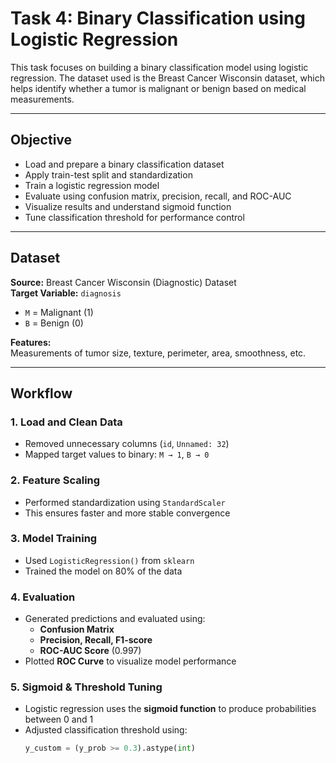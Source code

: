 # Task 4: Binary Classification using Logistic Regression

This task focuses on building a binary classification model using logistic regression. The dataset used is the Breast Cancer Wisconsin dataset, which helps identify whether a tumor is malignant or benign based on medical measurements.

---

## Objective

- Load and prepare a binary classification dataset
- Apply train-test split and standardization
- Train a logistic regression model
- Evaluate using confusion matrix, precision, recall, and ROC-AUC
- Visualize results and understand sigmoid function
- Tune classification threshold for performance control

---

## Dataset

**Source:** Breast Cancer Wisconsin (Diagnostic) Dataset  
**Target Variable:** `diagnosis`  
- `M` = Malignant (1)  
- `B` = Benign (0)

**Features:**  
Measurements of tumor size, texture, perimeter, area, smoothness, etc.

---

## Workflow

### 1. Load and Clean Data
- Removed unnecessary columns (`id`, `Unnamed: 32`)
- Mapped target values to binary: `M → 1`, `B → 0`

### 2. Feature Scaling
- Performed standardization using `StandardScaler`
- This ensures faster and more stable convergence

### 3. Model Training
- Used `LogisticRegression()` from `sklearn`
- Trained the model on 80% of the data

### 4. Evaluation
- Generated predictions and evaluated using:
  - **Confusion Matrix**
  - **Precision, Recall, F1-score**
  - **ROC-AUC Score** (0.997)
- Plotted **ROC Curve** to visualize model performance

### 5. Sigmoid & Threshold Tuning
- Logistic regression uses the **sigmoid function** to produce probabilities between 0 and 1
- Adjusted classification threshold using:
  ```python
  y_custom = (y_prob >= 0.3).astype(int)
